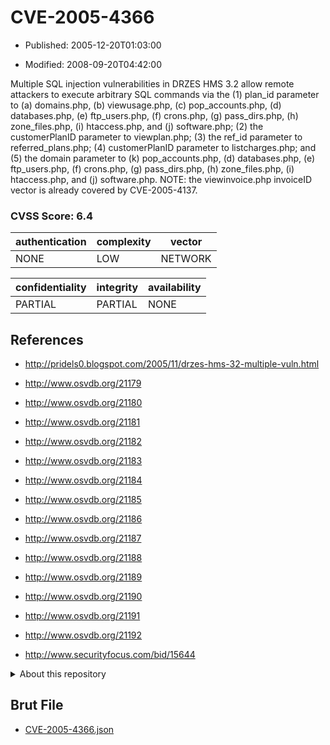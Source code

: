 # CVE-2005-4366

- Published: 2005-12-20T01:03:00

- Modified: 2008-09-20T04:42:00

Multiple SQL injection vulnerabilities in DRZES HMS 3.2 allow remote attackers to execute arbitrary SQL commands via the (1) plan_id parameter to (a) domains.php, (b) viewusage.php, (c) pop_accounts.php, (d) databases.php, (e) ftp_users.php, (f) crons.php, (g) pass_dirs.php, (h) zone_files.php, (i) htaccess.php, and (j) software.php; (2) the customerPlanID parameter to viewplan.php; (3) the ref_id parameter to referred_plans.php; (4) customerPlanID parameter to listcharges.php; and (5) the domain parameter to (k) pop_accounts.php, (d) databases.php, (e) ftp_users.php, (f) crons.php, (g) pass_dirs.php, (h) zone_files.php, (i) htaccess.php, and (j) software.php.  NOTE: the viewinvoice.php invoiceID vector is already covered by CVE-2005-4137.

### CVSS Score: **6.4**

| authentication | complexity | vector |
| --- | --- | --- |
| NONE | LOW | NETWORK |

| confidentiality | integrity | availability |
| --- | --- | --- |
| PARTIAL | PARTIAL | NONE |

## References

* http://pridels0.blogspot.com/2005/11/drzes-hms-32-multiple-vuln.html

* http://www.osvdb.org/21179

* http://www.osvdb.org/21180

* http://www.osvdb.org/21181

* http://www.osvdb.org/21182

* http://www.osvdb.org/21183

* http://www.osvdb.org/21184

* http://www.osvdb.org/21185

* http://www.osvdb.org/21186

* http://www.osvdb.org/21187

* http://www.osvdb.org/21188

* http://www.osvdb.org/21189

* http://www.osvdb.org/21190

* http://www.osvdb.org/21191

* http://www.osvdb.org/21192

* http://www.securityfocus.com/bid/15644

<details>
<summary>About this repository</summary> 

  This repository is part of the project [Live Hack CVE](https://github.com/Live-Hack-CVE). Main website can be found [www.live-hack.org](https://www.live-hack.org) 
  
  Made by [Sn0wAlice](https://github.com/Sn0wAlice) for the people that care about security and need to have a feed of the latest CVEs. Hope you enjoy it, don't forget to star the repo and follow me on [Twitter](https://twitter.com/Sn0wAlice) and [Github](https://github.com/Sn0wAlice). And that is my [personnal website](https://www.alice-snow.me/)

  - [Home Page](https://github.com/Live-Hack-CVE)
  - [Framework](https://github.com/Live-Hack-CVE/cve-framework)
  - [CVE database](https://github.com/Live-Hack-CVE/full_database)
  - [Changelog](https://github.com/Live-Hack-CVE/Changelog)
</details>

## Brut File

* [CVE-2005-4366.json](https://raw.githubusercontent.com/Live-Hack-CVE/full_database/main/cves/2005/CVE-2005-4366.json)

